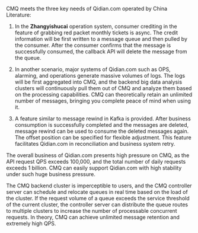 CMQ meets the three key needs of Qidian.com operated by China Literature:

 1. In the **Zhangyishucai** operation system, consumer crediting in the feature of grabbing red packet monthly tickets is async. The credit information will be first written to a message queue and then pulled by the consumer. After the consumer confirms that the message is successfully consumed, the callback API will delete the message from the queue.

 2. In another scenario, major systems of Qidian.com such as OPS, alarming, and operations generate massive volumes of logs. The logs will be first aggregated into CMQ, and the backend big data analysis clusters will continuously pull them out of CMQ and analyze them based on the processing capabilities. CMQ can theoretically retain an unlimited number of messages, bringing you complete peace of mind when using it.

 3. A feature similar to message rewind in Kafka is provided. After business consumption is successfully completed and the messages are deleted, message rewind can be used to consume the deleted messages again. The offset position can be specified for flexible adjustment. This feature facilitates Qidian.com in reconciliation and business system retry.

The overall business of Qidian.com presents high pressure on CMQ, as the API request QPS exceeds 100,000, and the total number of daily requests exceeds 1 billion. CMQ can easily support Qidian.com with high stability under such huge business pressure.

The CMQ backend cluster is imperceptible to users, and the CMQ controller server can schedule and relocate queues in real time based on the load of the cluster. If the request volume of a queue exceeds the service threshold of the current cluster, the controller server can distribute the queue routes to multiple clusters to increase the number of processable concurrent requests. In theory, CMQ can achieve unlimited message retention and extremely high QPS.
